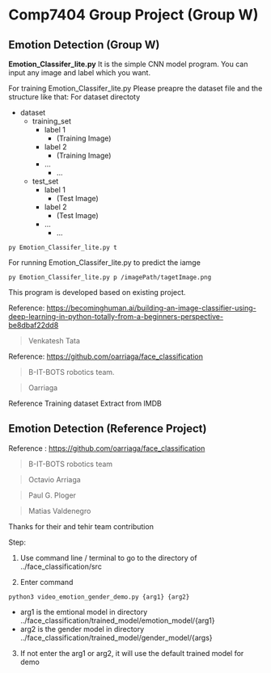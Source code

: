 # Comp7404 Group Project (Group W)
## Emotion Detection (Group W)
**Emotion_Classifer_lite.py**
It is the simple CNN model program. You can input any image and label which you want.

For training Emotion_Classifer_lite.py
Please preapre the dataset file and the structure like that:
For dataset directoty
- dataset
  - training_set
    - label 1
      - (Training Image)
    - label 2
      - (Training Image)
    - ...
      - ...
  -  test_set
     - label 1
       - (Test Image)
     - label 2
       - (Test Image)
     - ...
       - ...
   
```
py Emotion_Classifer_lite.py t
```

For running Emotion_Classifer_lite.py to predict the iamge

```
py Emotion_Classifer_lite.py p /imagePath/tagetImage.png
```



This program is developed based on existing project.

Reference:
https://becominghuman.ai/building-an-image-classifier-using-deep-learning-in-python-totally-from-a-beginners-perspective-be8dbaf22dd8
> Venkatesh Tata

Reference:
https://github.com/oarriaga/face_classification
> B-IT-BOTS robotics team.

> Oarriaga

Reference
Training dataset Extract from IMDB



## Emotion Detection (Reference Project)
Reference : 
https://github.com/oarriaga/face_classification
> B-IT-BOTS robotics team

> Octavio Arriaga

> Paul G. Ploger

> Matias Valdenegro

Thanks for their and tehir team contribution

Step:
1. Use command line / terminal to go to the directory of ../face_classification/src

2. Enter command 
```
python3 video_emotion_gender_demo.py {arg1} {arg2}
```
- arg1 is the emtional model in directory ../face_classification/trained_model/emotion_model/{arg1}
- arg2 is the gender model in directory ../face_classification/trained_model/gender_model/{args}
3. If not enter the arg1 or arg2, it will use the default trained model for demo

